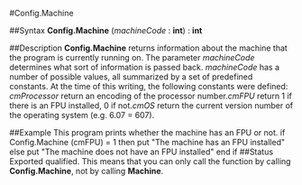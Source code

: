 
#Config.Machine

##Syntax
**Config.Machine** (*machineCode* : **int**) : **int**

##Description
**Config.Machine** returns information about the machine that the program is currently running on. The parameter *machineCode* determines what sort of information is passed back. *machineCode* has a number of possible values, all summarized by a set of predefined constants.
At the time of this writing, the following constants were defined:
*cmProcessor* return an encoding of the processor number.*cmFPU* return 1 if there is an FPU installed, 0 if not.*cmOS* return the current version number of the operating system (e.g. 6.07 = 607).

##Example
This program prints whether the machine has an FPU or not.
        if Config.Machine (cmFPU) = 1 then
            put "The machine has an FPU installed"
        else
            put "The machine does not have an FPU installed"
        end if
##Status
Exported qualified.
This means that you can only call the function by calling **Config.Machine**, not by calling **Machine**.
